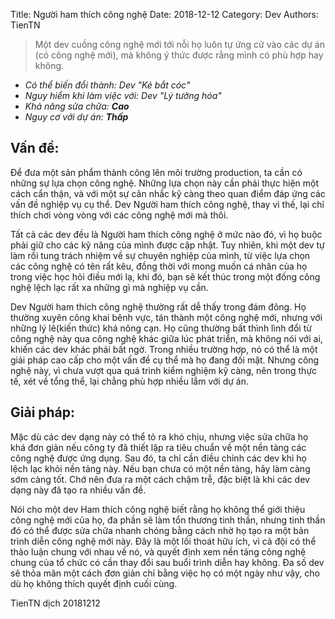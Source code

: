 Title: Người ham thích công nghệ
Date: 2018-12-12
Category: Dev
Authors: TienTN
> Một dev cuồng công nghệ mới tới nỗi họ luôn tự ứng cử vào các dự án (có công nghệ mới), mà không ý thức được rằng mình có phù hợp hay không.

* _Có thể biến đổi thành: Dev "Kẻ bắt cóc"_
* _Nguy hiểm khi làm việc với: Dev "Lý tưởng hóa"_
* _Khả năng sửa chữa: **Cao**_
* _Nguy cơ với dự án: **Thấp**_

## Vấn đề:

Để đưa một sản phẩm thành công lên môi trường production, ta cần có những sự lựa chọn công nghệ. Những lựa chọn này cần phải thực hiện một cách cẩn thận, và với một sự cân nhắc kỹ càng theo quan điểm đáp ứng các vấn đề nghiệp vụ cụ thể. Dev Người ham thích công nghệ, thay vì thế, lại chỉ thích chơi vòng vòng với các công nghệ mới mà thôi.

Tất cả các dev đều là Người ham thích công nghệ ở mức nào đó, vì họ buộc phải giữ cho các kỹ năng của mình được cập nhật. Tuy nhiên,  khi một dev tự làm rối tung trách nhiệm về sự chuyên nghiệp của mình, từ việc lựa chọn các công nghệ có tên rất kêu, đồng thời với mong muốn cá nhân của họ trong việc học hỏi điều mới lạ, khi đó, bạn sẽ kết thúc trong một đống công nghệ lệch lạc rất xa những gì mà nghiệp vụ cần.

Dev Người ham thích công nghệ thường rất dễ thấy trong đám đông. Họ thường xuyên  công khai bênh vực, tán thành một công nghệ mới, nhưng với những lý lẽ(kiến thức) khá nông cạn. Họ cũng thường bất thình lình đổi từ công nghệ này qua công nghệ khác giữa lúc phát triển, mà không nói với ai, khiến các dev khác phải bất ngờ. Trong nhiều trường hợp, nó có thể là một giải pháp cao cấp cho một vấn đề cụ thể mà họ đang đối mặt. Nhưng công nghệ này, vì chưa vượt qua quá trình kiểm nghiệm kỹ càng, nên trong thực tế, xét về tổng thể, lại chẳng phù hợp nhiều lắm với dự án.

## Giải pháp:

Mặc dù các dev dạng này có thể tỏ ra khó chịu, nhưng việc sửa chữa họ khá đơn giản nếu công ty đã thiết lập ra tiêu chuẩn về một nền tảng các công nghệ được ứng dụng. Sau đó, ta chỉ cần điều chỉnh các dev khi họ lệch lạc khỏi nền tảng này. Nếu bạn chưa có một nền tảng, hãy làm càng sớm càng tốt. Chớ nên đưa ra một cách chậm trễ, đặc biệt là khi các dev dạng này đã tạo ra nhiều vấn đề.

Nói cho một dev Ham thích công nghệ biết rằng họ không thể giới thiệu công nghệ mới của họ, đa phần sẽ làm tổn thương tinh thần, nhưng tinh thần đó có thể được sửa chữa nhanh chóng bằng cách nhờ họ tạo ra một bản trình diễn công nghệ mới này. Đây là một lối thoát hữu ích, vì cả đội có thể thảo luận chung với nhau về nó, và quyết định xem nền tảng công nghệ chung của tổ chức có cần thay đổi sau buổi trình diễn hay không. Đa số dev sẽ thỏa mãn một cách đơn giản chỉ bằng việc họ có một ngày như vậy, cho dù họ không thích quyết định cuối cùng.

TienTN dịch 20181212
